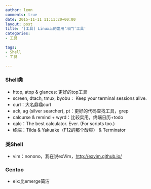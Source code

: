 ```yaml
---
author: leon
comments: true
date: 2015-11-11 11:11:20+00:00
layout: post
title: '[工具] Linux上的常用‘冷门’工具' 
categories:
- 工具

tags:
- Shell
- 工具

---
```


### Shell类

- htop, atop & glances: 更好的top工具
- screen, dtach, tmux, byobu： Keep your terminal sessions alive. 
- curl：大名鼎鼎curl
- ack, ag (silver searcher), pt：更好的代码查找工具，grep
- calcurse & remind + wyrd：比较实用，终端日历+todo
- qalc：The best calculator. Ever. (For scripts too.) 
- 终端：Tilda & Yakuake（F12的那个酸爽） & Terminator

### 类Shell

- vim：nonono，我在说exVim，http://exvim.github.io/

### Gentoo

- eix:比emerge简洁
